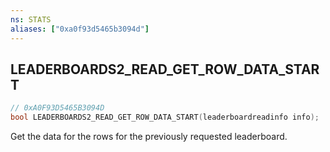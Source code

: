 ```yaml
---
ns: STATS
aliases: ["0xa0f93d5465b3094d"]
---
```

## LEADERBOARDS2_READ_GET_ROW_DATA_START

```c
// 0xA0F93D5465B3094D
bool LEADERBOARDS2_READ_GET_ROW_DATA_START(leaderboardreadinfo info);
```

Get the data for the rows for the previously requested leaderboard.

